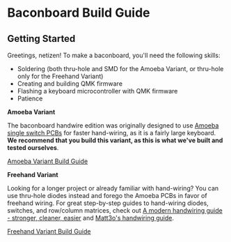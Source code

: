 # Baconboard Build Guide

## Getting Started
Greetings, netizen! To make a baconboard, you'll need the following skills:
- Soldering (both thru-hole and SMD for the Amoeba Variant, or thru-hole only for the Freehand Variant)
- Creating and building QMK firmware
- Flashing a keyboard microcontroller with QMK firmware
- Patience

**Amoeba Variant**

The baconboard handwire edition was originally designed to use [Amoeba single switch PCBs](https://keeb.io/products/amoeba-single-switch-pcbs) for faster hand-wiring, as it is a fairly large keyboard. **We recommend that you build this variant, as this is what we've built and tested ourselves**.

[Amoeba Variant Build Guide](/Amoeba-Variant-Guide.md)

**Freehand Variant**

Looking for a longer project or already familiar with hand-wiring? You can use thru-hole diodes instead and forego the Amoeba PCBs in favor of freehand wiring. For great step-by-step guides to hand-wiring diodes, switches, and row/column matrices, check out [A modern handwiring guide - stronger, cleaner, easier](https://geekhack.org/index.php?PHPSESSID=9qcrtivurrt8cjpjd3u7i5iqaole6kmo&topic=87689.msg2364043#msg2364043) and [Matt3o's handwiring guide](https://matt3o.com/hand-wiring-a-custom-keyboard/).

[Freehand Variant Build Guide](/Freehand-Variant-Guide.md)